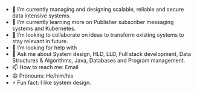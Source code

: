 
- 🔭 I’m currently managing and designing scalable, reliable and secure data intensive systems.
- 🌱 I’m currently learning more on Publisher subscriber messaging systems and Kubernetes. 
- 👯 I’m looking to collaborate on ideas to transform existing systems to stay relevant in future. 
- 🤔 I’m looking for help with 
- 💬 Ask me about System design, HLD, LLD, Full stack development, Data Structures & Algorithms, Java, Databases and Program management.  
- 📫 How to reach me: Email
- 😄 Pronouns: He/him/his
- ⚡ Fun fact: I like system design.   
